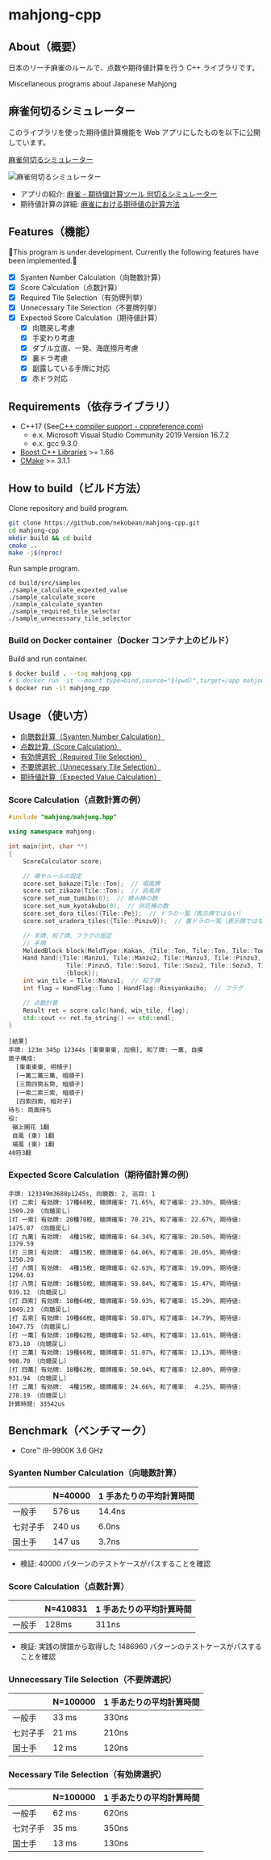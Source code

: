 # mahjong-cpp

## About（概要）

日本のリーチ麻雀のルールで、点数や期待値計算を行う C++ ライブラリです。

Miscellaneous programs about Japanese Mahjong

## 麻雀何切るシミュレーター

このライブラリを使った期待値計算機能を Web アプリにしたものを以下に公開しています。

[麻雀何切るシミュレーター](https://pystyle.info/apps/mahjong-nanikiru-simulator/)

![麻雀何切るシミュレーター](docs/mahjong-nanikiru-simulator.png)

- アプリの紹介: [麻雀 - 期待値計算ツール 何切るシミュレーター](https://pystyle.info/mahjong-nanikiru-simulator/)
- 期待値計算の詳細: [麻雀における期待値の計算方法](https://pystyle.info/mahjong-expected-value-in-mahjong/)

## Features（機能）

🚧This program is under development. Currently the following features have been implemented.🚧

- [x] Syanten Number Calculation（向聴数計算）
- [x] Score Calculation（点数計算）
- [x] Required Tile Selection（有効牌列挙）
- [x] Unnecessary Tile Selection（不要牌列挙）
- [x] Expected Score Calculation（期待値計算）
  - [x] 向聴戻し考慮
  - [x] 手変わり考慮
  - [x] ダブル立直、一発、海底撈月考慮
  - [x] 裏ドラ考慮
  - [x] 副露している手牌に対応
  - [x] 赤ドラ対応

## Requirements（依存ライブラリ）

- C++17 (See[C++ compiler support - cppreference.com](https://en.cppreference.com/w/cpp/compiler_support))
  - e.x. Microsoft Visual Studio Community 2019 Version 16.7.2
  - e.x. gcc 9.3.0
- [Boost C++ Libraries](https://www.boost.org/) >= 1.66
- [CMake](https://cmake.org/) >= 3.1.1

## How to build（ビルド方法）

Clone repository and build program.

```bash
git clone https://github.com/nekobean/mahjong-cpp.git
cd mahjong-cpp
mkdir build && cd build
cmake ..
make -j$(nproc)
```

Run sample program.

```
cd build/src/samples
./sample_calculate_expexted_value
./sample_calculate_score
./sample_calculate_syanten
./sample_required_tile_selector
./sample_unnecessary_tile_selector
```

### Build on Docker container（Docker コンテナ上のビルド）

Build and run container.

```bash
$ docker build . --tag mahjong_cpp
# $ docker run -it --mount type=bind,source="$(pwd)",target=/app mahjong_cpp
$ docker run -it mahjong_cpp
```

## Usage（使い方）

- [向聴数計算（Syanten Number Calculation）](src/samples/sample_calculate_syanten.cpp)
- [点数計算（Score Calculation）](src/samples/sample_calculate_score.cpp)
- [有効牌選択（Required Tile Selection）](src/samples/sample_required_tile_selector.cpp)
- [不要牌選択（Unnecessary Tile Selection）](src/samples/sample_unnecessary_tile_selector.cpp)
- [期待値計算（Expected Value Calculation）](src/samples/sample_calculate_expexted_value.cpp)

### Score Calculation（点数計算の例）

```cpp
#include "mahjong/mahjong.hpp"

using namespace mahjong;

int main(int, char **)
{
    ScoreCalculator score;

    // 場やルールの設定
    score.set_bakaze(Tile::Ton);  // 場風牌
    score.set_zikaze(Tile::Ton);  // 自風牌
    score.set_num_tumibo(0);  // 積み棒の数
    score.set_num_kyotakubo(0);  // 供託棒の数
    score.set_dora_tiles({Tile::Pe});  // ドラの一覧（表示牌ではない）
    score.set_uradora_tiles({Tile::Pinzu9});  // 裏ドラの一覧（表示牌ではない）

    // 手牌、和了牌、フラグの設定
    // 手牌
    MeldedBlock block(MeldType::Kakan, {Tile::Ton, Tile::Ton, Tile::Ton, Tile::Ton});
    Hand hand({Tile::Manzu1, Tile::Manzu2, Tile::Manzu3, Tile::Pinzu3, Tile::Pinzu4,
                Tile::Pinzu5, Tile::Sozu1, Tile::Sozu2, Tile::Sozu3, Tile::Sozu4, Tile::Sozu4},
                {block});
    int win_tile = Tile::Manzu1;  // 和了牌
    int flag = HandFlag::Tumo | HandFlag::Rinsyankaiho;  // フラグ

    // 点数計算
    Result ret = score.calc(hand, win_tile, flag);
    std::cout << ret.to_string() << std::endl;
}
```

```output
[結果]
手牌: 123m 345p 12344s [東東東東, 加槓], 和了牌: 一萬, 自摸
面子構成:
  [東東東東, 明槓子]
  [一萬二萬三萬, 暗順子]
  [三筒四筒五筒, 暗順子]
  [一索二索三索, 暗順子]
  [四索四索, 暗対子]
待ち: 両面待ち
役:
 嶺上開花 1翻
 自風 (東) 1翻
 場風 (東) 1翻
40符3翻
```

### Expected Score Calculation（期待値計算の例）

```
手牌: 123349m3688p1245s, 向聴数: 2, 巡目: 1
[打 二索] 有効牌: 17種60枚, 聴牌確率: 71.65%, 和了確率: 23.30%, 期待値: 1509.20 （向聴戻し）
[打 一索] 有効牌: 20種70枚, 聴牌確率: 70.21%, 和了確率: 22.67%, 期待値: 1475.87 （向聴戻し）
[打 九萬] 有効牌:  4種15枚, 聴牌確率: 64.34%, 和了確率: 20.50%, 期待値: 1379.59
[打 三筒] 有効牌:  4種15枚, 聴牌確率: 64.06%, 和了確率: 20.05%, 期待値: 1250.20
[打 六筒] 有効牌:  4種15枚, 聴牌確率: 62.63%, 和了確率: 19.09%, 期待値: 1294.03
[打 八筒] 有効牌: 16種50枚, 聴牌確率: 59.84%, 和了確率: 15.47%, 期待値:  939.12 （向聴戻し）
[打 四索] 有効牌: 18種64枚, 聴牌確率: 59.93%, 和了確率: 15.29%, 期待値: 1049.23 （向聴戻し）
[打 五索] 有効牌: 19種66枚, 聴牌確率: 58.87%, 和了確率: 14.79%, 期待値: 1047.75 （向聴戻し）
[打 一萬] 有効牌: 18種62枚, 聴牌確率: 52.48%, 和了確率: 13.61%, 期待値:  873.10 （向聴戻し）
[打 三萬] 有効牌: 19種66枚, 聴牌確率: 51.87%, 和了確率: 13.13%, 期待値:  908.70 （向聴戻し）
[打 四萬] 有効牌: 18種62枚, 聴牌確率: 50.94%, 和了確率: 12.80%, 期待値:  931.94 （向聴戻し）
[打 二萬] 有効牌:  4種15枚, 聴牌確率: 24.66%, 和了確率:  4.25%, 期待値:  278.19 （向聴戻し）
計算時間: 33542us
```

## Benchmark（ベンチマーク）

- Core™ i9-9900K 3.6 GHz

### Syanten Number Calculation（向聴数計算）

|          | N=40000 | 1 手あたりの平均計算時間 |
| -------- | ------- | ------------------------ |
| 一般手   | 576 us  | 14.4ns                   |
| 七対子手 | 240 us  | 6.0ns                    |
| 国士手   | 147 us  | 3.7ns                    |

- 検証: 40000 パターンのテストケースがパスすることを確認

### Score Calculation（点数計算）

|        | N=410831 | 1 手あたりの平均計算時間 |
| ------ | -------- | ------------------------ |
| 一般手 | 128ms    | 311ns                    |

- 検証: 実践の牌譜から取得した 1486960 パターンのテストケースがパスすることを確認

### Unnecessary Tile Selection（不要牌選択）

|          | N=100000 | 1 手あたりの平均計算時間 |
| -------- | -------- | ------------------------ |
| 一般手   | 33 ms    | 330ns                    |
| 七対子手 | 21 ms    | 210ns                    |
| 国士手   | 12 ms    | 120ns                    |

### Necessary Tile Selection（有効牌選択）

|          | N=100000 | 1 手あたりの平均計算時間 |
| -------- | -------- | ------------------------ |
| 一般手   | 62 ms    | 620ns                    |
| 七対子手 | 35 ms    | 350ns                    |
| 国士手   | 13 ms    | 130ns                    |
